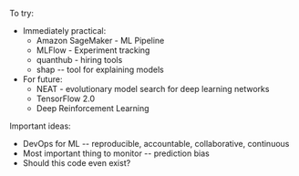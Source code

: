 To try:
* Immediately practical:
    * Amazon SageMaker - ML Pipeline
    * MLFlow - Experiment tracking
    * quanthub - hiring tools
    * shap -- tool for explaining models
* For future:
    * NEAT - evolutionary model search for deep learning networks
    * TensorFlow 2.0
    * Deep Reinforcement Learning

Important ideas:
* DevOps for ML -- reproducible, accountable, collaborative, continuous
* Most important thing to monitor -- prediction bias
* Should this code even exist?
